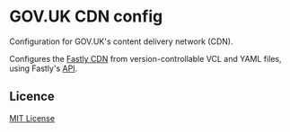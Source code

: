 # GOV.UK CDN config

Configuration for GOV.UK's content delivery network (CDN).

Configures the [Fastly CDN](https://fastly.com) from version-controllable VCL and
YAML files, using Fastly's [API](https://docs.fastly.com/api/).

## Licence

[MIT License](LICENSE.MD)
